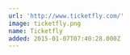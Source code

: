 ```yaml
---
url: 'http://www.ticketfly.com/'
image: ticketfly.png
name: Ticketfly
added: 2015-01-07T07:40:28.000Z
---
```

